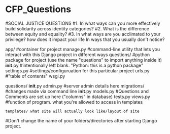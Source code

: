 # CFP_Questions

#SOCIAL JUSTICE QUESTIONS
#1. In what ways can you more effectively build solidarity across identity categories?
#2. What is the difference between equity and equality?
#3. In what ways are you acclimated to your privilege? how does it impact your life In ways that you usually don't notice?

app/ #container for project
    manage.py #command-line utility that lets you interact with this Django project in different ways
    questions/ #python package for project (use the name "questions" to import anything inside it)
        __init__.py #intentionally left blank. "Python: this is a python package"
        settings.py #settings/configuruation for this particular project
        urls.py #"table of contents"
        wsgi.py


questions/ 
    __init__.py
    admin.py #server admin details here
    migrations/ #changes made via command line
        __init__.py
    models.py #Questions and Comments are set up here ("columns" in database)
    tests.py 
    views.py #function of program. what you're allowed to access in templates 
    
    templates/ what site will actually look like/layout of site
    
  
    
#Don't change the name of your folders/directories after starting Django project.
